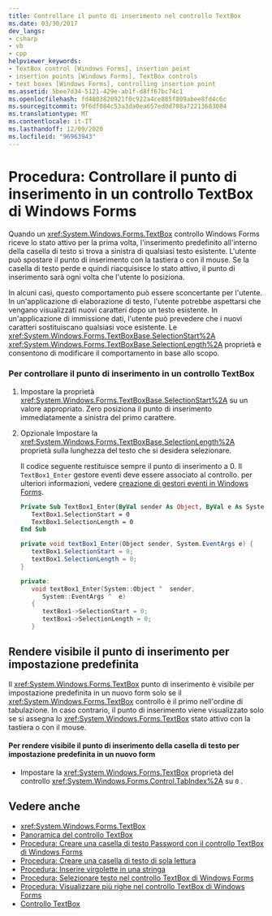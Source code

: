 ```yaml
---
title: Controllare il punto di inserimento nel controllo TextBox
ms.date: 03/30/2017
dev_langs:
- csharp
- vb
- cpp
helpviewer_keywords:
- TextBox control [Windows Forms], insertion point
- insertion points [Windows Forms], TextBox controls
- text boxes [Windows Forms], controlling insertion point
ms.assetid: 5bee7d34-5121-429e-ab1f-d8ff67bc74c1
ms.openlocfilehash: fd4803820921f0c922a4ce885f809abee8fd4c6c
ms.sourcegitcommit: 9f6df084c53a3da0ea657ed0d708a72213683084
ms.translationtype: MT
ms.contentlocale: it-IT
ms.lasthandoff: 12/09/2020
ms.locfileid: "96963943"
---
```

# <a name="how-to-control-the-insertion-point-in-a-windows-forms-textbox-control"></a>Procedura: Controllare il punto di inserimento in un controllo TextBox di Windows Forms
Quando un <xref:System.Windows.Forms.TextBox> controllo Windows Forms riceve lo stato attivo per la prima volta, l'inserimento predefinito all'interno della casella di testo si trova a sinistra di qualsiasi testo esistente. L'utente può spostare il punto di inserimento con la tastiera o con il mouse. Se la casella di testo perde e quindi riacquisisce lo stato attivo, il punto di inserimento sarà ogni volta che l'utente lo posiziona.  
  
 In alcuni casi, questo comportamento può essere sconcertante per l'utente. In un'applicazione di elaborazione di testo, l'utente potrebbe aspettarsi che vengano visualizzati nuovi caratteri dopo un testo esistente. In un'applicazione di immissione dati, l'utente può prevedere che i nuovi caratteri sostituiscano qualsiasi voce esistente. Le <xref:System.Windows.Forms.TextBoxBase.SelectionStart%2A> <xref:System.Windows.Forms.TextBoxBase.SelectionLength%2A> proprietà e consentono di modificare il comportamento in base allo scopo.  
  
### <a name="to-control-the-insertion-point-in-a-textbox-control"></a>Per controllare il punto di inserimento in un controllo TextBox  
  
1. Impostare la proprietà <xref:System.Windows.Forms.TextBoxBase.SelectionStart%2A> su un valore appropriato. Zero posiziona il punto di inserimento immediatamente a sinistra del primo carattere.  
  
2. Opzionale Impostare la <xref:System.Windows.Forms.TextBoxBase.SelectionLength%2A> proprietà sulla lunghezza del testo che si desidera selezionare.  
  
     Il codice seguente restituisce sempre il punto di inserimento a 0. Il `TextBox1_Enter` gestore eventi deve essere associato al controllo. per ulteriori informazioni, vedere [creazione di gestori eventi in Windows Forms](../creating-event-handlers-in-windows-forms.md).  
  
    ```vb  
    Private Sub TextBox1_Enter(ByVal sender As Object, ByVal e As System.EventArgs) Handles TextBox1.Enter  
       TextBox1.SelectionStart = 0  
       TextBox1.SelectionLength = 0  
    End Sub  
    ```  
  
    ```csharp  
    private void textBox1_Enter(Object sender, System.EventArgs e) {  
       textBox1.SelectionStart = 0;  
       textBox1.SelectionLength = 0;  
    }  
    ```  
  
    ```cpp  
    private:  
       void textBox1_Enter(System::Object ^  sender,  
          System::EventArgs ^  e)  
       {  
          textBox1->SelectionStart = 0;  
          textBox1->SelectionLength = 0;  
       }  
    ```  
  
## <a name="making-the-insertion-point-visible-by-default"></a>Rendere visibile il punto di inserimento per impostazione predefinita  
 Il <xref:System.Windows.Forms.TextBox> punto di inserimento è visibile per impostazione predefinita in un nuovo form solo se il <xref:System.Windows.Forms.TextBox> controllo è il primo nell'ordine di tabulazione. In caso contrario, il punto di inserimento viene visualizzato solo se si assegna lo <xref:System.Windows.Forms.TextBox> stato attivo con la tastiera o con il mouse.  
  
#### <a name="to-make-the-text-box-insertion-point-visible-by-default-on-a-new-form"></a>Per rendere visibile il punto di inserimento della casella di testo per impostazione predefinita in un nuovo form  
  
- Impostare la <xref:System.Windows.Forms.TextBox> proprietà del controllo <xref:System.Windows.Forms.Control.TabIndex%2A> su `0` .  
  
## <a name="see-also"></a>Vedere anche

- <xref:System.Windows.Forms.TextBox>
- [Panoramica del controllo TextBox](textbox-control-overview-windows-forms.md)
- [Procedura: Creare una casella di testo Password con il controllo TextBox di Windows Forms](how-to-create-a-password-text-box-with-the-windows-forms-textbox-control.md)
- [Procedura: Creare una casella di testo di sola lettura](how-to-create-a-read-only-text-box-windows-forms.md)
- [Procedura: Inserire virgolette in una stringa](how-to-put-quotation-marks-in-a-string-windows-forms.md)
- [Procedura: Selezionare testo nel controllo TextBox di Windows Forms](how-to-select-text-in-the-windows-forms-textbox-control.md)
- [Procedura: Visualizzare più righe nel controllo TextBox di Windows Forms](how-to-view-multiple-lines-in-the-windows-forms-textbox-control.md)
- [Controllo TextBox](textbox-control-windows-forms.md)
